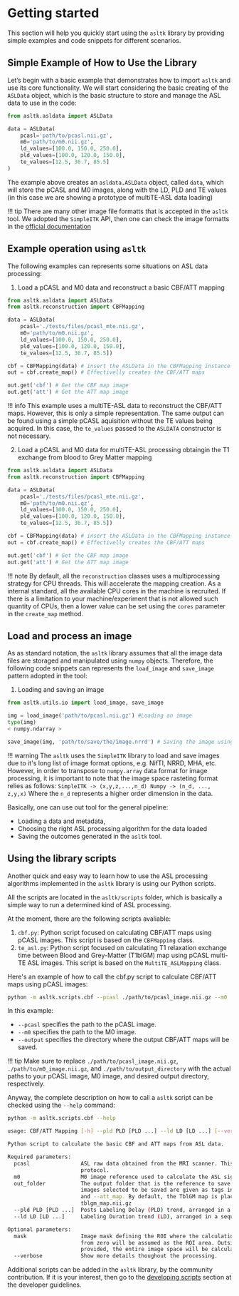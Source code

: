 # Getting started

This section will help you quickly start using the `asltk` library by providing simple examples and code snippets for different scenarios.

## Simple Example of How to Use the Library

Let’s begin with a basic example that demonstrates how to import `asltk` and use its core functionality. We will start considering the basic creating of the `ASLData` object, which is the basic structure to store and manage the ASL data to use in the code:

```python
from asltk.asldata import ASLData

data = ASLData(
    pcasl='path/to/pcasl.nii.gz',
    m0='path/to/m0.nii.gz',
    ld_values=[100.0, 150.0, 250.0],
    pld_values=[100.0, 120.0, 150.0],
    te_values=[12.5, 36.7, 85.5]
)
```

The example above creates an `asldata.ASLData` object, called `data`, which will store the pCASL and M0 images, along with the LD, PLD and TE values (in this case we are showing a prototype of multiTE-ASL data loading)

!!! tip
    There are many other image file formatts that is accepted in the `asltk` tool. We adopted the `SimpleITK` API, then one can check the image formatts in the [official documentation](https://simpleitk.readthedocs.io/en/master/IO.html)

## Example operation using `asltk`

The following examples can represents some situations on ASL data processing:

1. Load a pCASL and M0 data and reconstruct a basic CBF/ATT mapping

```python
from asltk.asldata import ASLData
from asltk.reconstruction import CBFMapping

data = ASLData(
    pcasl='./tests/files/pcasl_mte.nii.gz',
    m0='path/to/m0.nii.gz',
    ld_values=[100.0, 150.0, 250.0],
    pld_values=[100.0, 120.0, 150.0],
    te_values=[12.5, 36.7, 85.5])

cbf = CBFMapping(data) # insert the ASLData in the CBFMapping instance
out = cbf.create_map() # Effectivelly creates the CBF/ATT maps

out.get('cbf') # Get the CBF map image
out.get('att') # Get the ATT map image
```

!!! info
    This example uses a multiTE-ASL data to reconstruct the CBF/ATT maps. However, this is only a simple representation. The same output can be found using a simple pCASL aquisition without the TE values being acquired. In this case, the `te_values` passed to the `ASLDATA` constructor is not necessary.

2.  Load a pCASL and M0 data for multiTE-ASL processing obtaingin the T1 exchange from blood to Grey Matter mapping

```python
from asltk.asldata import ASLData
from asltk.reconstruction import CBFMapping

data = ASLData(
    pcasl='./tests/files/pcasl_mte.nii.gz',
    m0='path/to/m0.nii.gz',
    ld_values=[100.0, 150.0, 250.0],
    pld_values=[100.0, 120.0, 150.0],
    te_values=[12.5, 36.7, 85.5])

cbf = CBFMapping(data) # insert the ASLData in the CBFMapping instance
out = cbf.create_map() # Effectivelly creates the CBF/ATT maps

out.get('cbf') # Get the CBF map image
out.get('att') # Get the ATT map image
```

!!! note
    By default, all the `reconstruction` classes uses a multiprocessing strategy for CPU threads. This will accelerate the mapping creation. As a internal standard, all the available CPU cores in the machine is recruited. If there is a limitation to your machine/experiment that is not allowed such quantity of CPUs, then a lower value can be set using the `cores` parameter in the `create_map` method.

## Load and process an image

As as standard notation, the `asltk` library assumes that all the image data files are storaged and manipulated using `numpy` objects. Therefore, the following code snippets can represents the `load_image` and `save_image` pattern adopted in the tool:

1. Loading and saving an image

```python
from asltk.utils.io import load_image, save_image

img = load_image('path/to/pcasl.nii.gz') #Loading an image
type(img)
< numpy.ndarray >

save_image(img, 'path/to/save/the/image.nrrd') # Saving the image using NRRD file format

```

!!! warning
    The `asltk` uses the `SimpleITK` library to load and save images due to it's long list of image format options, e.g. NifTI, NRRD, MHA, etc. However, in order to transpose to `numpy.array` data format for image processing, it is important to note that the image space rasteting format relies as follows:
    ```
    SimpleITK -> (x,y,z,...,n_d)
    Numpy -> (n_d, ..., z,y,x)
    ```
    Where the `n_d` represents a higher order dimension in the data.

Basically, one can use out tool for the general pipeline:

* Loading a data and metadata, 
* Choosing the right ASL processing algorithm for the data loaded
* Saving the outcomes generated in the `asltk` tool.

## Using the library scripts

Another quick and easy way to learn how to use the ASL processing algorithms implemented in the `asltk` library is using our Python scripts.

All the scripts are located in the `asltk/scripts` folder, which is basically a simple way to run a determined kind of ASL processing.

At the moment, there are the following scripts avaliable:

1. `cbf.py`: Python script focused on calculating CBF/ATT maps using pCASL images. This script is based on the `CBFMapping` class.
2. `te_asl.py`: Python script focused on calculating T1 relaxation exchange time between Blood and Grey-Matter (T1blGM) map using pCASL multi-TE ASL images. This script is based on the `MultiTE_ASLMapping` class.

Here's an example of how to call the cbf.py script to calculate CBF/ATT maps using pCASL images:

```bash
python -m asltk.scripts.cbf --pcasl ./path/to/pcasl_image.nii.gz --m0 ./path/to/m0_image.nii.gz --output ./path/to/output_directory
```

In this example:

- `--pcasl` specifies the path to the pCASL image.
- `--m0` specifies the path to the M0 image.
- `--output` specifies the directory where the output CBF/ATT maps will be saved.

!!! tip
    Make sure to replace `./path/to/pcasl_image.nii.gz`, `./path/to/m0_image.nii.gz`, and `./path/to/output_directory` with the actual paths to your pCASL image, M0 image, and desired output directory, respectively.

Anyway, the complete description on how to call a `asltk` script can be checked using the `--help` command:

```bash
python -m asltk.scripts.cbf --help

usage: CBF/ATT Mapping [-h] --pld PLD [PLD ...] --ld LD [LD ...] [--verbose] pcasl m0 [mask] [out_folder]

Python script to calculate the basic CBF and ATT maps from ASL data.

Required parameters:
  pcasl                ASL raw data obtained from the MRI scanner. This must be the basic PLD ASL MRI acquisition
                       protocol.
  m0                   M0 image reference used to calculate the ASL signal.
  out_folder           The output folder that is the reference to save all the output images in the script. The
                       images selected to be saved are given as tags in the script caller, e.g. the options --cbf_map
                       and --att_map. By default, the TblGM map is placed in the output folder with the name
                       tblgm_map.nii.gz
  --pld PLD [PLD ...]  Posts Labeling Delay (PLD) trend, arranged in a sequence of float numbers
  --ld LD [LD ...]     Labeling Duration trend (LD), arranged in a sequence of float numbers.

Optional parameters:
  mask                 Image mask defining the ROI where the calculations must be done. Any pixel value different
                       from zero will be assumed as the ROI area. Outside the mask (value=0) will be ignored. If not
                       provided, the entire image space will be calculated.
  --verbose            Show more details thoughout the processing.
```

Additional scripts can be added in the `asltk` library, by the community contribution. If it is your interest, then go to the [developing scripts](contribute.md) section at the developer guidelines.
